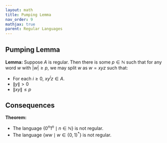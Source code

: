 ```yaml
---
layout: math
title: Pumping Lemma
nav_order: 9
mathjax: true
parent: Regular Languages
---   
```


## Pumping Lemma

__Lemma:__
Suppose $A$ is regular.  Then there is some $p \in \mathbb{N}$ such that for any word $w$ with $|w| \geq p$, we may split $w$ as $w = xyz$ such that:
* For each $i \geq 0$, $xy^iz \in A$.
* $\|y\| > 0$
* $\|xy\| \leq p$

## Consequences

__Theorem:__
* The language $\{0^n1^n \mid n \in \mathbb{N}\}$ is not regular.
* The language $\{ww \mid w \in \{0,1\}^*\}$ is not regular.